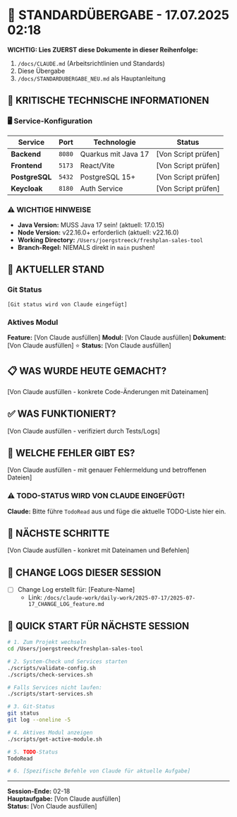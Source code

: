 # 🔄 STANDARDÜBERGABE - 17.07.2025 02:18

**WICHTIG: Lies ZUERST diese Dokumente in dieser Reihenfolge:**
1. `/docs/CLAUDE.md` (Arbeitsrichtlinien und Standards)
2. Diese Übergabe
3. `/docs/STANDARDUBERGABE_NEU.md` als Hauptanleitung

## 🚨 KRITISCHE TECHNISCHE INFORMATIONEN

### 🖥️ Service-Konfiguration
| Service | Port | Technologie | Status |
|---------|------|-------------|--------|
| **Backend** | `8080` | Quarkus mit Java 17 | [Von Script prüfen] |
| **Frontend** | `5173` | React/Vite | [Von Script prüfen] |
| **PostgreSQL** | `5432` | PostgreSQL 15+ | [Von Script prüfen] |
| **Keycloak** | `8180` | Auth Service | [Von Script prüfen] |

### ⚠️ WICHTIGE HINWEISE
- **Java Version:** MUSS Java 17 sein! (aktuell: 17.0.15)
- **Node Version:** v22.16.0+ erforderlich (aktuell: v22.16.0)
- **Working Directory:** `/Users/joergstreeck/freshplan-sales-tool`
- **Branch-Regel:** NIEMALS direkt in `main` pushen!

## 🎯 AKTUELLER STAND

### Git Status
```
[Git status wird von Claude eingefügt]
```

### Aktives Modul
**Feature:** [Von Claude ausfüllen]
**Modul:** [Von Claude ausfüllen]
**Dokument:** [Von Claude ausfüllen] ⭐
**Status:** [Von Claude ausfüllen]

## 📋 WAS WURDE HEUTE GEMACHT?
[Von Claude ausfüllen - konkrete Code-Änderungen mit Dateinamen]

## ✅ WAS FUNKTIONIERT?
[Von Claude ausfüllen - verifiziert durch Tests/Logs]

## 🚨 WELCHE FEHLER GIBT ES?
[Von Claude ausfüllen - mit genauer Fehlermeldung und betroffenen Dateien]


### ⚠️ TODO-STATUS WIRD VON CLAUDE EINGEFÜGT!
**Claude:** Bitte führe `TodoRead` aus und füge die aktuelle TODO-Liste hier ein.

## 🔧 NÄCHSTE SCHRITTE
[Von Claude ausfüllen - konkret mit Dateinamen und Befehlen]

## 📝 CHANGE LOGS DIESER SESSION
- [ ] Change Log erstellt für: [Feature-Name]
  - Link: `/docs/claude-work/daily-work/2025-07-17/2025-07-17_CHANGE_LOG_feature.md`

## 🚀 QUICK START FÜR NÄCHSTE SESSION
```bash
# 1. Zum Projekt wechseln
cd /Users/joergstreeck/freshplan-sales-tool

# 2. System-Check und Services starten
./scripts/validate-config.sh
./scripts/check-services.sh

# Falls Services nicht laufen:
./scripts/start-services.sh

# 3. Git-Status
git status
git log --oneline -5

# 4. Aktives Modul anzeigen
./scripts/get-active-module.sh

# 5. TODO-Status
TodoRead

# 6. [Spezifische Befehle von Claude für aktuelle Aufgabe]
```

---
**Session-Ende:** 02-18  
**Hauptaufgabe:** [Von Claude ausfüllen]  
**Status:** [Von Claude ausfüllen]
